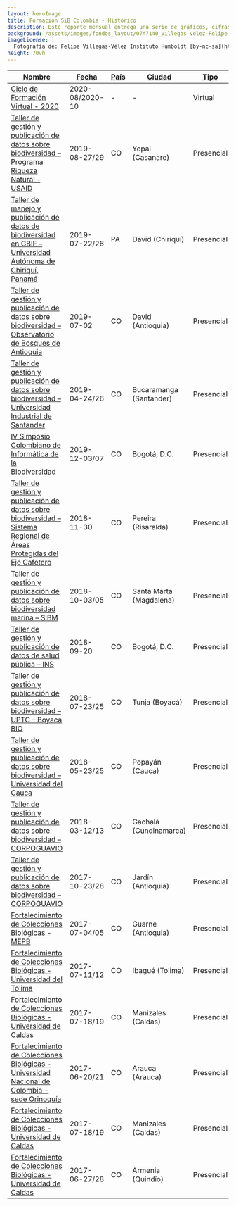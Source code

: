 ```yaml
---
layout: heroImage
title: Formación SiB Colombia - Histórico
description: Este reporte mensual entrega una serie de gráficos, cifras y estadísticas de la actividad de publicación y uso de datos sobre biodiversidad publicados a través del SiB Colombia. Las métricas resaltan las organizaciones publicadoras del mes y el uso de datos en publicaciones indexadas. 
background: /assets/images/fondos_layout/O7A7140_Villegas-Velez-Felipe.jpg
imageLicense: |
  Fotografía de: Felipe Villegas-Vélez Instituto Humboldt [by-nc-sa](https://creativecommons.org/licenses/by-nc-sa/3.0/) 
height: 70vh
---
```


<table class="table">
  <thead>
    <tr>
      <th><abbr title="Nombre">Nombre</abbr></th>
      <th><abbr title="Fecha">Fecha</abbr></th>
        <th><abbr title="País">País</abbr></th>
      <th><abbr title="Ciudad">Ciudad</abbr></th>
      <th><abbr title="Tipo">Tipo</abbr></th>
      <th><abbr title="Asistentes">Asistentes</abbr></th>
    </tr>
  </thead>
  <tbody>
    <tr>
      <td><a href="https://hp-colombian-biodiversity.gbif-staging.org/comunidad/formacion/CicloFormacion2020#seminarios" title="Ver">Ciclo de Formación Virtual - 2020</a></td>
      <td>2020-08/2020-10</td>
      <td>-</td>
      <td>-</td>
      <td>Virtual</td>
      <td>370</td>
    </tr>
    <tr>
      <td><a href="https://hp-colombian-biodiversity.gbif-staging.org/comunidad/formacion/CicloFormacion2020#seminarios" title="Ver">Taller de gestión y publicación de datos sobre biodiversidad – Programa Riqueza Natural – USAID</a></td>
        <td>2019-08-27/29</td>
      <td>CO</td>
      <td>Yopal (Casanare)</td>
      <td>Presencial</td>
      <td>12</td>
    </tr>
    <tr>
      <td><a href="https://hp-colombian-biodiversity.gbif-staging.org/comunidad/formacion/CicloFormacion2020#seminarios" title="Ver">Taller de manejo y publicación de datos de biodiversidad en GBIF – Universidad Autónoma de Chiriquí, Panamá</a></td>
      <td>2019-07-22/26</td>
      <td>PA</td>
      <td>David (Chiriquí)</td>
      <td>Presencial</td>
      <td>33</td>
    </tr>
    <tr>
      <td><a href="https://hp-colombian-biodiversity.gbif-staging.org/comunidad/formacion/CicloFormacion2020#seminarios" title="Ver">Taller de gestión y publicación de datos sobre biodiversidad – Observatorio de Bosques de Antioquia</a></td>
      <td>2019-07-02</td>
      <td>CO</td>
      <td>David (Antioquia)</td>
      <td>Presencial</td>
      <td>27</td>
    </tr>
    <tr>
      <td><a href="https://hp-colombian-biodiversity.gbif-staging.org/comunidad/formacion/CicloFormacion2020#seminarios" title="Ver">Taller de gestión y publicación de datos sobre biodiversidad – Universidad Industrial de Santander</a></td>
      <td>2019-04-24/26</td>
      <td>CO</td>
      <td>Bucaramanga (Santander)</td>
      <td>Presencial</td>
      <td>23</td>
    </tr>
    <tr>
      <td><a href="https://hp-colombian-biodiversity.gbif-staging.org/comunidad/formacion/CicloFormacion2020#seminarios" title="Ver">IV Simposio Colombiano de Informática de la Biodiversidad</a></td>
      <td>2019-12-03/07</td>
      <td>CO</td>
      <td>Bogotá, D.C.</td>
      <td>Presencial</td>
      <td>-</td>
    </tr>
    <tr>
      <td><a href="https://hp-colombian-biodiversity.gbif-staging.org/comunidad/formacion/CicloFormacion2020#seminarios" title="Ver">Taller de gestión y publicación de datos sobre biodiversidad – Sistema Regional de Áreas Protegidas del Eje Cafetero</a></td>
      <td>2018-11-30</td>
      <td>CO</td>
      <td>Pereira (Risaralda)</td>
      <td>Presencial</td>
      <td>13</td>
    </tr>
    <tr>
      <td><a href="https://hp-colombian-biodiversity.gbif-staging.org/comunidad/formacion/CicloFormacion2020#seminarios" title="Ver">Taller de gestión y publicación de datos sobre biodiversidad marina – SiBM</a></td>
      <td>2018-10-03/05</td>
      <td>CO</td>
      <td>Santa Marta (Magdalena)</td>
      <td>Presencial</td>
      <td>25</td>
    <tr>
      <td><a href="https://hp-colombian-biodiversity.gbif-staging.org/comunidad/formacion/CicloFormacion2020#seminarios" title="Ver">Taller de gestión y publicación de datos de salud pública – INS</a></td>
      <td>2018-09-20</td>
      <td>CO</td>
      <td>Bogotá, D.C.</td>
      <td>Presencial</td>
      <td>10</td>
    </tr>
    <tr>
      <td><a href="https://hp-colombian-biodiversity.gbif-staging.org/comunidad/formacion/CicloFormacion2020#seminarios" title="Ver">Taller de gestión y publicación de datos sobre biodiversidad – UPTC – Boyacá BIO</a></td>
      <td>2018-07-23/25</td>
      <td>CO</td>
      <td>Tunja (Boyacá)</td>
      <td>Presencial</td>
      <td>24</td>
    </tr>
    <tr>
      <td><a href="https://hp-colombian-biodiversity.gbif-staging.org/comunidad/formacion/CicloFormacion2020#seminarios" title="Ver">Taller de gestión y publicación de datos sobre biodiversidad – Universidad del Cauca</a></td>
      <td>2018-05-23/25</td>
      <td>CO</td>
      <td>Popayán (Cauca)</td>
      <td>Presencial</td>
      <td>32</td>
    </tr>
    <tr>
     <td><a href="https://hp-colombian-biodiversity.gbif-staging.org/comunidad/formacion/CicloFormacion2020#seminarios" title="Ver">Taller de gestión y publicación de datos sobre biodiversidad – CORPOGUAVIO</a></td>
      <td>2018-03-12/13</td>
      <td>CO</td>
      <td>Gachalá (Cundinamarca)</td>
      <td>Presencial</td>
      <td>17</td>
    </tr>
    <tr>
     <td><a href="https://hp-colombian-biodiversity.gbif-staging.org/comunidad/formacion/CicloFormacion2020#seminarios" title="Ver">Taller de gestión y publicación de datos sobre biodiversidad – CORPOGUAVIO</a></td>
      <td>2017-10-23/28</td>
      <td>CO</td>
      <td>Jardín (Antioquia)</td>
      <td>Presencial</td>
      <td>55</td>
    </tr>
    <tr>
     <td><a href="https://hp-colombian-biodiversity.gbif-staging.org/comunidad/formacion/CicloFormacion2020#seminarios" title="Ver">Fortalecimiento de Colecciones Biológicas - MEPB</a></td>
      <td>2017-07-04/05</td>
      <td>CO</td>
      <td>Guarne (Antioquia)</td>
      <td>Presencial</td>
      <td>2</td>
    </tr>
    <tr>
    <td><a href="https://hp-colombian-biodiversity.gbif-staging.org/comunidad/formacion/CicloFormacion2020#seminarios" title="Ver">Fortalecimiento de Colecciones Biológicas - Universidad del Tolima</a></td>
      <td>2017-07-11/12</td>
      <td>CO</td>
      <td>Ibagué (Tolima)</td>
      <td>Presencial</td>
      <td>11</td>
    </tr>
    <tr>
    <td><a href="https://hp-colombian-biodiversity.gbif-staging.org/comunidad/formacion/CicloFormacion2020#seminarios" title="Ver">Fortalecimiento de Colecciones Biológicas - Universidad de Caldas</a></td>
      <td>2017-07-18/19</td>
      <td>CO</td>
      <td>Manizales (Caldas)</td>
      <td>Presencial</td>
      <td>2</td>
    </tr>
    <tr>       
    <td><a href="https://hp-colombian-biodiversity.gbif-staging.org/comunidad/formacion/CicloFormacion2020#seminarios" title="Ver">Fortalecimiento de Colecciones Biológicas - Universidad Nacional de Colombia - sede Orinoquía</a></td>
      <td>2017-06-20/21</td>
      <td>CO</td>
      <td>Arauca (Arauca)</td>
      <td>Presencial</td>
      <td>4</td>
    </tr>
    <tr>
    <td><a href="https://hp-colombian-biodiversity.gbif-staging.org/comunidad/formacion/CicloFormacion2020#seminarios" title="Ver">Fortalecimiento de Colecciones Biológicas - Universidad de Caldas</a></td>
      <td>2017-07-18/19</td>
      <td>CO</td>
      <td>Manizales (Caldas)</td>
      <td>Presencial</td>
      <td>2</td>
    </tr>
    <tr>
    <td><a href="https://hp-colombian-biodiversity.gbif-staging.org/comunidad/formacion/CicloFormacion2020#seminarios" title="Ver">Fortalecimiento de Colecciones Biológicas - Universidad de Caldas</a></td>
      <td>2017-06-27/28</td>
      <td>CO</td>
      <td>Armenia (Quindío)</td>
      <td>Presencial</td>
      <td>8</td>
    </tr>
    <tr>
  </tbody>
</table>
